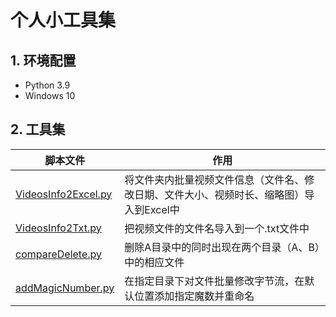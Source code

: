 # 个人小工具集



## 1. 环境配置

- Python 3.9
- Windows 10


## 2. 工具集

| 脚本文件                                                     | 作用                                                         |
| ------------------------------------------------------------ | ------------------------------------------------------------ |
| [VideosInfo2Excel.py](https://github.com/Superidq/myUtils/blob/master/VideosInfo2Excel.py) | 将文件夹内批量视频文件信息（文件名、修改日期、文件大小、视频时长、缩略图）导入到Excel中 |
| [VideosInfo2Txt.py](https://github.com/Superidq/myUtils/blob/master/VideosInfo2Txt.py) | 把视频文件的文件名导入到一个.txt文件中                       |
| [compareDelete.py](https://github.com/Superidq/myUtils/blob/master/compareDelete.py) | 删除A目录中的同时出现在两个目录（A、B）中的相应文件          |
| [addMagicNumber.py](https://github.com/Superidq/myUtils/blob/master/addMagicNumber.py) | 在指定目录下对文件批量修改字节流，在默认位置添加指定魔数并重命名 |

